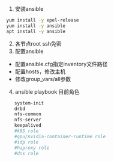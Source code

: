 1. 安装ansible
```bash
yum install -y epel-release
yum install -y ansible
apt install -y ansible
```
2. 各节点root ssh免密
3. 配置ansible
- 配置ansible.cfg指定inventory文件路径
- 配置hosts，修改主机
- 修改group_vars/all参数
4. ansible playbook 目前角色
```bash
   system-init
   drbd
   nfs-common
   nfs-server
   keepalived
   #k8S role
   #gpu/nvidia-container-runtime role
   #idp role
   #haproxy role
   #dns role
```
